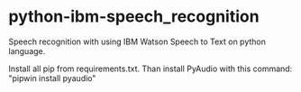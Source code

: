 # python-ibm-speech_recognition
Speech recognition with using IBM Watson Speech to Text on python language.

Install all pip from requirements.txt. Than install PyAudio with this command: "pipwin install pyaudio"
